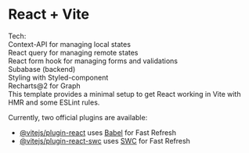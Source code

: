 # React + Vite
Tech:<br/>
Context-API for managing local states<br/>
React query for managing remote states <br/>
React form hook for managing forms and validations<br/>
Subabase (backend)<br/>
Styling with Styled-component<br/>
Recharts@2 for Graph <br/>
This template provides a minimal setup to get React working in Vite with HMR and some ESLint rules.

Currently, two official plugins are available:

- [@vitejs/plugin-react](https://github.com/vitejs/vite-plugin-react/blob/main/packages/plugin-react/README.md) uses [Babel](https://babeljs.io/) for Fast Refresh
- [@vitejs/plugin-react-swc](https://github.com/vitejs/vite-plugin-react-swc) uses [SWC](https://swc.rs/) for Fast Refresh
